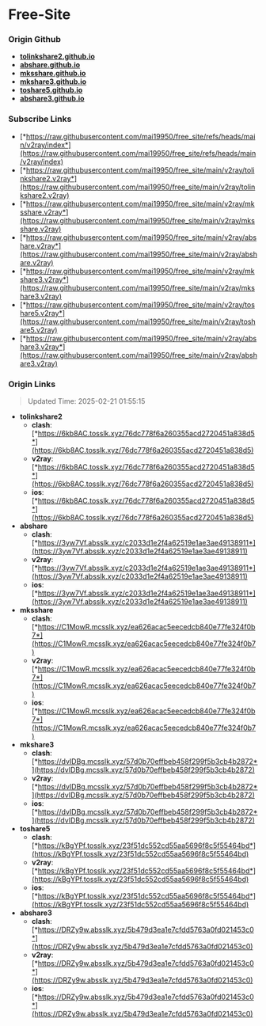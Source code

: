 # Free-Site

### Origin Github

- [**tolinkshare2.github.io**](https://github.com/tolinkshare2/tolinkshare2.github.io)
- [**abshare.github.io**](https://github.com/abshare/abshare.github.io)
- [**mksshare.github.io**](https://github.com/mksshare/mksshare.github.io)
- [**mkshare3.github.io**](https://github.com/mkshare3/mkshare3.github.io)
- [**toshare5.github.io**](https://github.com/toshare5/toshare5.github.io)
- [**abshare3.github.io**](https://github.com/abshare3/abshare3.github.io)

### Subscribe Links

- [*https://raw.githubusercontent.com/mai19950/free_site/refs/heads/main/v2ray/index*](https://raw.githubusercontent.com/mai19950/free_site/refs/heads/main/v2ray/index)
- [*https://raw.githubusercontent.com/mai19950/free_site/main/v2ray/tolinkshare2.v2ray*](https://raw.githubusercontent.com/mai19950/free_site/main/v2ray/tolinkshare2.v2ray)
- [*https://raw.githubusercontent.com/mai19950/free_site/main/v2ray/mksshare.v2ray*](https://raw.githubusercontent.com/mai19950/free_site/main/v2ray/mksshare.v2ray)
- [*https://raw.githubusercontent.com/mai19950/free_site/main/v2ray/abshare.v2ray*](https://raw.githubusercontent.com/mai19950/free_site/main/v2ray/abshare.v2ray)
- [*https://raw.githubusercontent.com/mai19950/free_site/main/v2ray/mkshare3.v2ray*](https://raw.githubusercontent.com/mai19950/free_site/main/v2ray/mkshare3.v2ray)
- [*https://raw.githubusercontent.com/mai19950/free_site/main/v2ray/toshare5.v2ray*](https://raw.githubusercontent.com/mai19950/free_site/main/v2ray/toshare5.v2ray)
- [*https://raw.githubusercontent.com/mai19950/free_site/main/v2ray/abshare3.v2ray*](https://raw.githubusercontent.com/mai19950/free_site/main/v2ray/abshare3.v2ray)

### Origin Links

> Updated Time: 2025-02-21 01:55:15

- **tolinkshare2**
  - **clash**: [*https://6kb8AC.tosslk.xyz/76dc778f6a260355acd2720451a838d5*](https://6kb8AC.tosslk.xyz/76dc778f6a260355acd2720451a838d5)
  - **v2ray**: [*https://6kb8AC.tosslk.xyz/76dc778f6a260355acd2720451a838d5*](https://6kb8AC.tosslk.xyz/76dc778f6a260355acd2720451a838d5)
  - **ios**: [*https://6kb8AC.tosslk.xyz/76dc778f6a260355acd2720451a838d5*](https://6kb8AC.tosslk.xyz/76dc778f6a260355acd2720451a838d5)
- **abshare**
  - **clash**: [*https://3yw7Vf.absslk.xyz/c2033d1e2f4a62519e1ae3ae49138911*](https://3yw7Vf.absslk.xyz/c2033d1e2f4a62519e1ae3ae49138911)
  - **v2ray**: [*https://3yw7Vf.absslk.xyz/c2033d1e2f4a62519e1ae3ae49138911*](https://3yw7Vf.absslk.xyz/c2033d1e2f4a62519e1ae3ae49138911)
  - **ios**: [*https://3yw7Vf.absslk.xyz/c2033d1e2f4a62519e1ae3ae49138911*](https://3yw7Vf.absslk.xyz/c2033d1e2f4a62519e1ae3ae49138911)
- **mksshare**
  - **clash**: [*https://C1MowR.mcsslk.xyz/ea626acac5eecedcb840e77fe324f0b7*](https://C1MowR.mcsslk.xyz/ea626acac5eecedcb840e77fe324f0b7)
  - **v2ray**: [*https://C1MowR.mcsslk.xyz/ea626acac5eecedcb840e77fe324f0b7*](https://C1MowR.mcsslk.xyz/ea626acac5eecedcb840e77fe324f0b7)
  - **ios**: [*https://C1MowR.mcsslk.xyz/ea626acac5eecedcb840e77fe324f0b7*](https://C1MowR.mcsslk.xyz/ea626acac5eecedcb840e77fe324f0b7)
- **mkshare3**
  - **clash**: [*https://dvIDBg.mcsslk.xyz/57d0b70effbeb458f299f5b3cb4b2872*](https://dvIDBg.mcsslk.xyz/57d0b70effbeb458f299f5b3cb4b2872)
  - **v2ray**: [*https://dvIDBg.mcsslk.xyz/57d0b70effbeb458f299f5b3cb4b2872*](https://dvIDBg.mcsslk.xyz/57d0b70effbeb458f299f5b3cb4b2872)
  - **ios**: [*https://dvIDBg.mcsslk.xyz/57d0b70effbeb458f299f5b3cb4b2872*](https://dvIDBg.mcsslk.xyz/57d0b70effbeb458f299f5b3cb4b2872)
- **toshare5**
  - **clash**: [*https://kBgYPf.tosslk.xyz/23f51dc552cd55aa5696f8c5f55464bd*](https://kBgYPf.tosslk.xyz/23f51dc552cd55aa5696f8c5f55464bd)
  - **v2ray**: [*https://kBgYPf.tosslk.xyz/23f51dc552cd55aa5696f8c5f55464bd*](https://kBgYPf.tosslk.xyz/23f51dc552cd55aa5696f8c5f55464bd)
  - **ios**: [*https://kBgYPf.tosslk.xyz/23f51dc552cd55aa5696f8c5f55464bd*](https://kBgYPf.tosslk.xyz/23f51dc552cd55aa5696f8c5f55464bd)
- **abshare3**
  - **clash**: [*https://DRZy9w.absslk.xyz/5b479d3ea1e7cfdd5763a0fd021453c0*](https://DRZy9w.absslk.xyz/5b479d3ea1e7cfdd5763a0fd021453c0)
  - **v2ray**: [*https://DRZy9w.absslk.xyz/5b479d3ea1e7cfdd5763a0fd021453c0*](https://DRZy9w.absslk.xyz/5b479d3ea1e7cfdd5763a0fd021453c0)
  - **ios**: [*https://DRZy9w.absslk.xyz/5b479d3ea1e7cfdd5763a0fd021453c0*](https://DRZy9w.absslk.xyz/5b479d3ea1e7cfdd5763a0fd021453c0)
